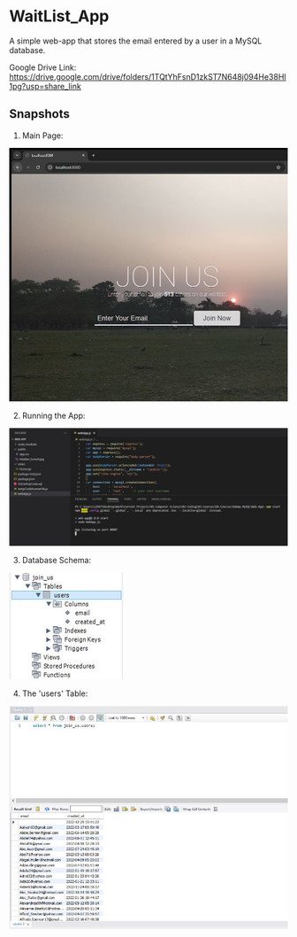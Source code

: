 # WaitList_App
 A simple web-app that stores the email entered by a user in a MySQL database.

Google Drive Link:
https://drive.google.com/drive/folders/1TQtYhFsnD1zkST7N648j094He38HI1pg?usp=share_link

## Snapshots

1. Main Page:

![Demo](./app_main_page.JPG)

2. Running the App:

![Demo](./running_app.JPG)

3. Database Schema:

![Demo](./db_schema.JPG)

4. The 'users' Table:

![Demo](./users_table.JPG)
